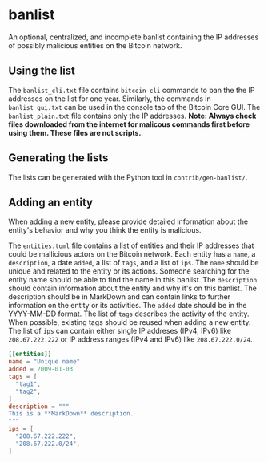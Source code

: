 # banlist

An optional, centralized, and incomplete banlist containing the IP
addresses of possibly malicious entities on the Bitcoin network.

## Using the list

The `banlist_cli.txt` file contains `bitcoin-cli` commands to ban the the IP
addresses on the list for one year. Similarly, the commands in `banlist_gui.txt`
can be used in the console tab of the Bitcoin Core GUI. The `banlist_plain.txt`
file contains only the IP addresses. **Note: Always check files downloaded from
the internet for malicous commands first before using them. These files are not
scripts.**.

## Generating the lists

The lists can be generated with the Python tool in `contrib/gen-banlist/`.

## Adding an entity

When adding a new entity, please provide detailed information about the entity's
behavior and why you think the entity is malicious.

The `entities.toml` file contains a list of entities and their IP addresses that
could be mallicious actors on the Bitcoin network. Each entity has a `name`,
a `description`, a date `added`, a list of `tags`, and a list of `ips`. The
`name` should be unique and related to the entity or its actions. Someone
searching for the entity name should be able to find the name in this banlist.
The `description` should contain information about the entity and why it's on
this banlist. The description should be in MarkDown and can contain links to
further information on the entity or its activities. The `added` date should be
in the YYYY-MM-DD format. The list of `tags` describes the activity of the
entity. When possible, existing tags should be reused when adding a new entity.
The list of `ips` can contain either single IP addreses (IPv4, IPv6) like
`208.67.222.222` or IP address ranges (IPv4 and IPv6) like `208.67.222.0/24`.

```TOML
[[entities]]
name = "Unique name"
added = 2009-01-03
tags = [
  "tag1",
  "tag2",
]
description = """
This is a **MarkDown** description.
"""
ips = [
  "208.67.222.222",
  "208.67.222.0/24",
]

```

